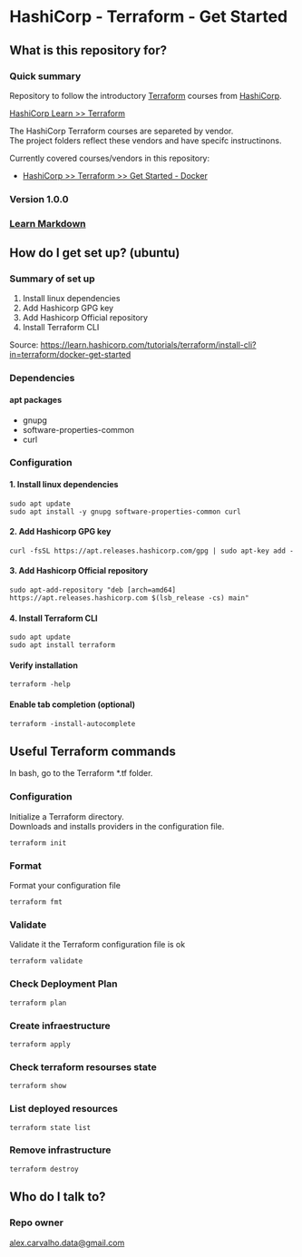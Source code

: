 # HashiCorp - Terraform - Get Started #

## What is this repository for? ##

### Quick summary  

Repository to follow the introductory [Terraform](https://www.hashicorp.com/products/terraform) courses from [HashiCorp](https://www.hashicorp.com/).  

[HashiCorp Learn >> Terraform](https://learn.hashicorp.com/terraform)

The HashiCorp Terraform courses are separeted by vendor.  
The project folders reflect these vendors and have specifc instructinons.  

Currently covered courses/vendors in this repository:
- [HashiCorp >> Terraform >> Get Started - Docker](https://learn.hashicorp.com/collections/terraform/docker-get-started)  


### Version 1.0.0  

### [Learn Markdown](https://www.markdownguide.org/)

## How do I get set up? (ubuntu) ###

### Summary of set up
1. Install linux dependencies
2. Add Hashicorp GPG key
3. Add Hashicorp Official repository
4. Install Terraform CLI
   
Source: https://learn.hashicorp.com/tutorials/terraform/install-cli?in=terraform/docker-get-started

### Dependencies

#### apt packages

- gnupg
- software-properties-common
- curl

### Configuration

#### 1. Install linux dependencies

```shell
sudo apt update
sudo apt install -y gnupg software-properties-common curl
```

#### 2. Add Hashicorp GPG key

```shell
curl -fsSL https://apt.releases.hashicorp.com/gpg | sudo apt-key add -
```

#### 3. Add Hashicorp Official repository

```shell
sudo apt-add-repository "deb [arch=amd64] https://apt.releases.hashicorp.com $(lsb_release -cs) main"
```

#### 4. Install Terraform CLI

```shell
sudo apt update
sudo apt install terraform
```

#### Verify installation

```shell
terraform -help
```

#### Enable tab completion (optional)

```shell
terraform -install-autocomplete
```

## Useful Terraform commands

In bash, go to the Terraform *.tf folder.  

### Configuration

Initialize a Terraform directory.  
Downloads and installs providers in the configuration file.   

```shell
terraform init
```

### Format

Format your configuration file

```shell
terraform fmt
```

### Validate

Validate it the Terraform configuration file is ok  

```shell
terraform validate
```

### Check Deployment Plan  

```shell
terraform plan
```

### Create infraestructure 

```shell
terraform apply
```

### Check terraform resourses state

```shell
terraform show
``` 

### List deployed resources

```shell
terraform state list
```

### Remove infrastructure  
```shell
terraform destroy
```


## Who do I talk to? ###

### Repo owner

alex.carvalho.data@gmail.com  